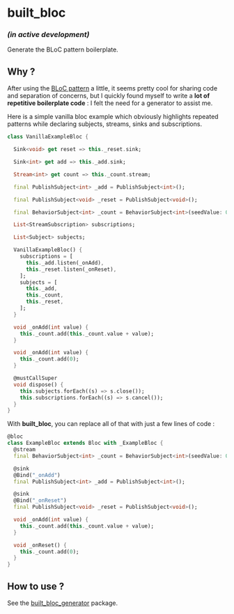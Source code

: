 # built_bloc 

### *(in active development)*

Generate the BLoC pattern boilerplate.

## Why ?

After using the [BLoC pattern](https://medium.com/flutter-io/build-reactive-mobile-apps-in-flutter-companion-article-13950959e381) a little, it seems pretty cool for sharing code and separation of concerns, but I quickly found myself to write a **lot of repetitive boilerplate code** : I felt the need for a generator to assist me.

Here is a simple vanilla bloc example which obviously highlights repeated patterns while declaring subjects, streams, sinks and subscriptions.

```dart
class VanillaExampleBloc {

  Sink<void> get reset => this._reset.sink;

  Sink<int> get add => this._add.sink;

  Stream<int> get count => this._count.stream;

  final PublishSubject<int> _add = PublishSubject<int>();

  final PublishSubject<void> _reset = PublishSubject<void>();

  final BehaviorSubject<int> _count = BehaviorSubject<int>(seedValue: 0);

  List<StreamSubscription> subscriptions;

  List<Subject> subjects;

  VanillaExampleBloc() {
    subscriptions = [
      this._add.listen(_onAdd),
      this._reset.listen(_onReset),
    ];
    subjects = [
      this._add,
      this._count,
      this._reset,
    ];
  }

  void _onAdd(int value) {
    this._count.add(this._count.value + value);
  }

  void _onAdd(int value) {
    this._count.add(0);
  }

  @mustCallSuper
  void dispose() {
    this.subjects.forEach((s) => s.close());
    this.subscriptions.forEach((s) => s.cancel());
  }
}
```

With **built_bloc**, you can replace all of that with just a few lines of code :

```dart
@bloc
class ExampleBloc extends Bloc with _ExampleBloc {
  @stream
  final BehaviorSubject<int> _count = BehaviorSubject<int>(seedValue: 0);

  @sink
  @Bind("_onAdd")
  final PublishSubject<int> _add = PublishSubject<int>();

  @sink
  @Bind("_onReset")
  final PublishSubject<void> _reset = PublishSubject<void>();

  void _onAdd(int value) {
    this._count.add(this._count.value + value);
  }

  void _onReset() {
    this._count.add(0);
  }
}
```

## How to use ?

See the [built_bloc_generator](https://pub.dartlang.org/packages/built_bloc_generator) package.